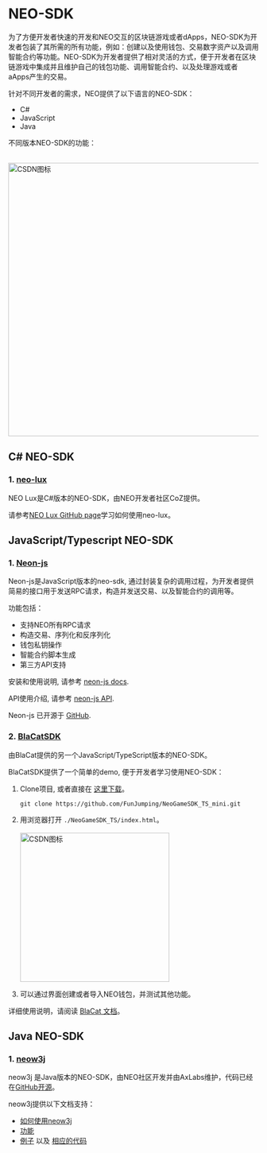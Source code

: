 # NEO-SDK
为了方便开发者快速的开发和NEO交互的区块链游戏或者dApps，NEO-SDK为开发者包装了其所需的所有功能，例如：创建以及使用钱包、交易数字资产以及调用智能合约等功能。NEO-SDK为开发者提供了相对灵活的方式，便于开发者在区块链游戏中集成并且维护自己的钱包功能、调用智能合约、以及处理游戏或者aApps产生的交易。

针对不同开发者的需求，NEO提供了以下语言的NEO-SDK：
* C#
* JavaScript
* Java

不同版本NEO-SDK的功能：

&emsp;&emsp;<img src="../images/neo-sdk.png" width = "550" alt="CSDN图标" />

## C# NEO-SDK
### 1. [neo-lux](https://github.com/CityOfZion/neo-lux)
NEO Lux是C#版本的NEO-SDK，由NEO开发者社区CoZ提供。

请参考[NEO Lux GitHub page](https://github.com/CityOfZion/neo-lux#neo-lux)学习如何使用neo-lux。

## JavaScript/Typescript NEO-SDK
### 1. [Neon-js](https://github.com/CityOfZion/neon-js)
Neon-js是JavaScript版本的neo-sdk, 通过封装复杂的调用过程，为开发者提供简易的接口用于发送RPC请求，构造并发送交易、以及智能合约的调用等。

功能包括：
* 支持NEO所有RPC请求
* 构造交易、序列化和反序列化
* 钱包私钥操作
* 智能合约脚本生成
* 第三方API支持

安装和使用说明, 请参考 [neon-js docs](http://cityofzion.io/neon-js/docs/en/overview.html). 

API使用介绍, 请参考 [neon-js API](http://cityofzion.io/neon-js/docs/en/api/index.html).

Neon-js 已开源于 [GitHub](https://github.com/CityOfZion/neon-js).

### 2. [BlaCatSDK](https://github.com/FunJumping/NeoGameSDK_TS_mini)
由BlaCat提供的另一个JavaScript/TypeScript版本的NEO-SDK。

BlaCatSDK提供了一个简单的demo, 便于开发者学习使用NEO-SDK：
1. Clone项目, 或者直接在 [这里下载](https://github.com/FunJumping/NeoGameSDK_TS_mini/archive/master.zip)。
    ```
    git clone https://github.com/FunJumping/NeoGameSDK_TS_mini.git
    ```

2. 用浏览器打开 `./NeoGameSDK_TS/index.html`。
    \
    \
    <img src="../images/blacat-neo-sdk.png" height = "300" alt="CSDN图标" />

3. 可以通过界面创建或者导入NEO钱包，并测试其他功能。

详细使用说明，请阅读 [BlaCat 文档](https://github.com/FunJumping/NeoGameSDK_TS_mini#blacatsdk-usage-documentation)。

## Java NEO-SDK
### 1. [neow3j](https://github.com/neow3j/neow3j#neow3j-a-java-library-to-interact-with-neo-nodes)
neow3j 是Java版本的NEO-SDK，由NEO社区开发并由AxLabs维护，代码已经在[GitHub开源](https://github.com/neow3j/neow3j)。

neow3j提供以下文档支持：
* [如何使用neow3j](https://github.com/neow3j/neow3j#getting-started)
* [功能](https://github.com/neow3j/neow3j#features) 
* [例子](https://github.com/neow3j/neow3j#examples) 以及  [相应的代码](https://github.com/neow3j/neow3j-examples)
